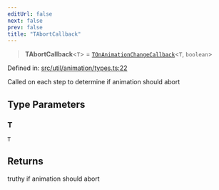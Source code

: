 ```yaml
---
editUrl: false
next: false
prev: false
title: "TAbortCallback"
---
```


> **TAbortCallback**\<`T`\> = [`TOnAnimationChangeCallback`](/api/fabric/namespaces/util/type-aliases/tonanimationchangecallback/)\<`T`, `boolean`\>

Defined in: [src/util/animation/types.ts:22](https://github.com/fabricjs/fabric.js/blob/b4f67b1cfd353d0e2763b168e07bce6b67895452/src/util/animation/types.ts#L22)

Called on each step to determine if animation should abort

## Type Parameters

### T

`T`

## Returns

truthy if animation should abort
